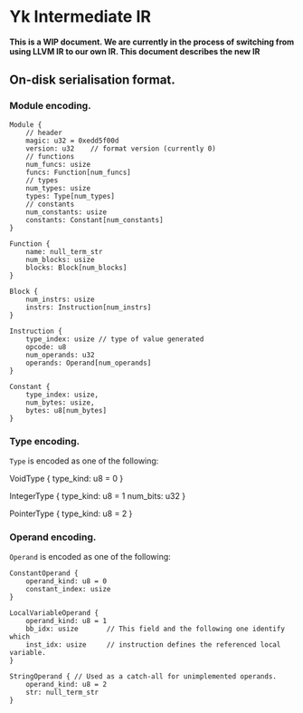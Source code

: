 # Yk Intermediate IR

**This is a WIP document. We are currently in the process of switching from
using LLVM IR to our own IR. This document describes the new IR**

## On-disk serialisation format.

### Module encoding.

```
Module {
    // header
    magic: u32 = 0xedd5f00d
    version: u32    // format version (currently 0)
    // functions
    num_funcs: usize
    funcs: Function[num_funcs]
    // types
    num_types: usize
    types: Type[num_types]
    // constants
    num_constants: usize
    constants: Constant[num_constants]
}

Function {
    name: null_term_str
    num_blocks: usize
    blocks: Block[num_blocks]
}

Block {
    num_instrs: usize
    instrs: Instruction[num_instrs]
}

Instruction {
    type_index: usize // type of value generated
    opcode: u8
    num_operands: u32
    operands: Operand[num_operands]
}

Constant {
    type_index: usize,
    num_bytes: usize,
    bytes: u8[num_bytes]
}
```


### Type encoding.

`Type` is encoded as one of the following:

VoidType {
    type_kind: u8 = 0
}

IntegerType {
    type_kind: u8 = 1
    num_bits: u32
}

PointerType {
    type_kind: u8 = 2
}

### Operand encoding.

`Operand` is encoded as one of the following:

```
ConstantOperand {
    operand_kind: u8 = 0
    constant_index: usize
}

LocalVariableOperand {
    operand_kind: u8 = 1
    bb_idx: usize       // This field and the following one identify which
    inst_idx: usize     // instruction defines the referenced local variable.
}

StringOperand { // Used as a catch-all for unimplemented operands.
    operand_kind: u8 = 2
    str: null_term_str
}
```
